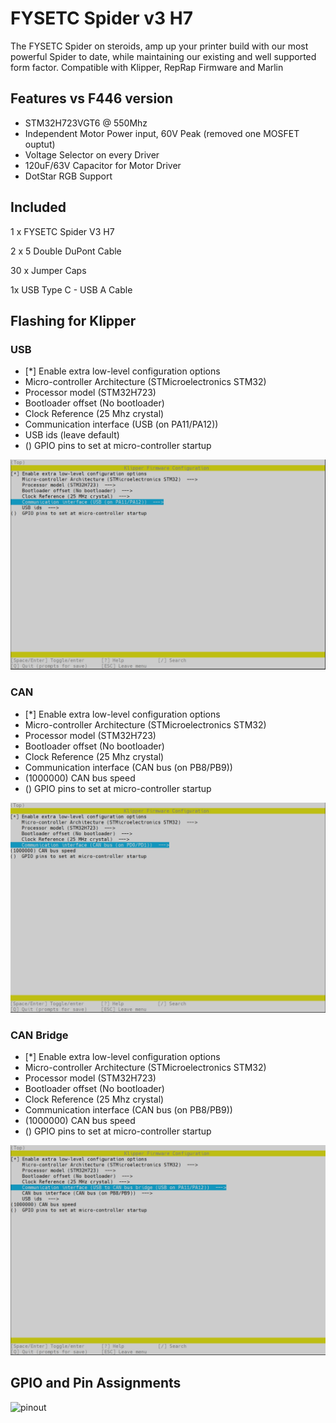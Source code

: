 # FYSETC Spider v3 H7

The FYSETC Spider on steroids, amp up your printer build with our most powerful Spider to date, while maintaining our existing and well supported form factor. Compatible with Klipper, RepRap Firmware and Marlin

## Features vs F446 version

- STM32H723VGT6 @ 550Mhz
- Independent Motor Power input, 60V Peak (removed one MOSFET ouptut)
- Voltage Selector on every Driver
- 120uF/63V Capacitor for Motor Driver 
- DotStar RGB Support

## Included

1 x FYSETC Spider V3 H7

2 x 5 Double DuPont Cable 

30 x Jumper Caps

1x USB Type C - USB A Cable

## Flashing for Klipper

### USB 

- [*] Enable extra low-level configuration options 
- Micro-controller Architecture (STMicroelectronics STM32)
- Processor model (STM32H723)
- Bootloader offset (No bootloader)
- Clock Reference (25 Mhz crystal)
- Communication interface (USB (on PA11/PA12))
- USB ids (leave default)
- () GPIO pins to set at micro-controller startup

![klipper-usb](images/klipper-usb.png)


### CAN

- [*] Enable extra low-level configuration options 
- Micro-controller Architecture (STMicroelectronics STM32)
- Processor model (STM32H723)
- Bootloader offset (No bootloader)
- Clock Reference (25 Mhz crystal)
- Communication interface (CAN bus (on PB8/PB9))
- (1000000) CAN bus speed
- () GPIO pins to set at micro-controller startup

![klipper-usb](images/klipper-can.png)


### CAN Bridge 

- [*] Enable extra low-level configuration options 
- Micro-controller Architecture (STMicroelectronics STM32)
- Processor model (STM32H723)
- Bootloader offset (No bootloader)
- Clock Reference (25 Mhz crystal)
- Communication interface (CAN bus (on PB8/PB9))
- (1000000) CAN bus speed
- () GPIO pins to set at micro-controller startup

![klipper-usb](images/klipper-canbridge.png)


## GPIO and Pin Assignments 

![pinout](images/pinout.png)

